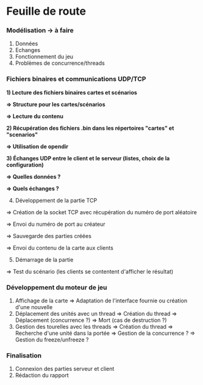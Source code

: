 # Feuille de route

### Modélisation -> à faire
1) Données
2) Echanges
3) Fonctionnement du jeu
4) Problèmes de concurrence/threads

### Fichiers binaires et communications UDP/TCP 
__1) Lecture des fichiers binaires cartes et scénarios__

__=> Structure pour les cartes/scénarios__

__=> Lecture du contenu__

__2) Récupération des fichiers .bin dans les répertoires "cartes" et "scenarios"__

__=> Utilisation de opendir__

__3) Échanges UDP entre le client et le serveur (listes, choix de la configuration)__

__=> Quelles données ?__

__=> Quels échanges ?__

4) Développement de la partie TCP

=> Création de la socket TCP avec récupération du numéro de port aléatoire

=> Envoi du numéro de port au créateur

=> Sauvegarde des parties créées

=> Envoi du contenu de la carte aux clients

5) Démarrage de la partie

=> Test du scénario (les clients se contentent d'afficher le résultat)

### Développement du moteur de jeu
1) Affichage de la carte
=> Adaptation de l'interface fournie ou création d'une nouvelle
2) Déplacement des unités avec un thread
=> Création du thread
=> Déplacement (concurrence ?)
=> Mort (cas de destruction ?)
3) Gestion des tourelles avec les threads
=> Création du thread
=> Recherche d'une unité dans la portée
=> Gestion de la concurrence ?
=> Gestion du freeze/unfreeze ?

### Finalisation
1) Connexion des parties serveur et client
2) Rédaction du rapport

